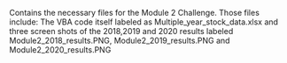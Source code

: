Contains the necessary files for the Module 2 Challenge. Those files include: The VBA code itself labeled as Multiple_year_stock_data.xlsx and three screen shots of the 2018,2019 and 2020 results labeled Module2_2018_results.PNG, Module2_2019_results.PNG and Module2_2020_results.PNG
